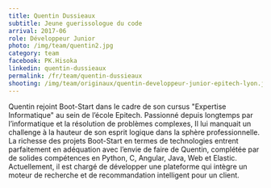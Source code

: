 ```yaml
---
title: Quentin Dussieaux
subtitle: Jeune guerissologue du code
arrival: 2017-06
role: Développeur Junior
photo: /img/team/quentin2.jpg
category: team
facebook: PK.Hisoka
linkedin: quentin-dussieaux
permalink: /fr/team/quentin-dussieaux
shooting: /img/team/originaux/quentin-developpeur-junior-epitech-lyon.jpg
---
```

Quentin rejoint Boot-Start dans le cadre de son cursus "Expertise Informatique" au sein de l’école Epitech. Passionné depuis longtemps par l’informatique et la résolution de problèmes complexes, Il lui manquait un challenge à la hauteur de son esprit logique dans la sphère professionnelle. La richesse des projets Boot-Start en termes de technologies entrent parfaitement en adéquation avec l’envie de faire de Quentin, complétée par de solides compétences en Python, C, Angular, Java, Web et Elastic. Actuellement, il est chargé de développer une plateforme qui intègre un moteur de recherche et de recommandation intelligent pour un client.